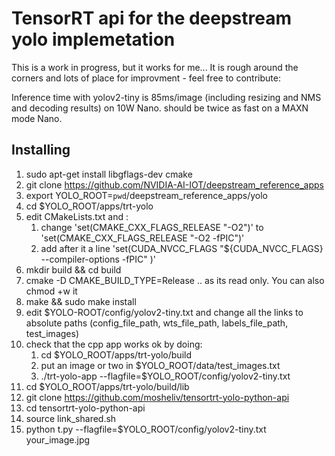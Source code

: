 # TensorRT api for the deepstream yolo implemetation

This is a work in progress, but it works for me... It is rough around the corners and lots of place for improvment - feel free to contribute:

Inference time with yolov2-tiny is 85ms/image (including resizing and NMS and decoding results) on 10W Nano. should be twice as fast on a MAXN mode Nano.


## Installing

1. sudo apt-get install libgflags-dev cmake
1. git clone https://github.com/NVIDIA-AI-IOT/deepstream_reference_apps
1. export YOLO_ROOT=`pwd`/deepstream_reference_apps/yolo
1. cd $YOLO_ROOT/apps/trt-yolo 
1. edit CMakeLists.txt and :
	1. change 'set(CMAKE_CXX_FLAGS_RELEASE "-O2")' to 'set(CMAKE_CXX_FLAGS_RELEASE "-O2 -fPIC")'
	2. add after it a line 'set(CUDA_NVCC_FLAGS "${CUDA_NVCC_FLAGS} --compiler-options -fPIC" )'
1. mkdir build && cd build
1. cmake -D CMAKE_BUILD_TYPE=Release ..
as its read only. You can also chmod +w it
1. make && sudo make install
1. edit $YOLO-ROOT/config/yolov2-tiny.txt and change all the links to absolute paths (config_file_path, wts_file_path, labels_file_path, test_images)
1. check that the cpp app works ok by doing:
	1. cd $YOLO_ROOT/apps/trt-yolo/build
	1. put an image or two in $YOLO_ROOT/data/test_images.txt
	1. ./trt-yolo-app --flagfile=$YOLO_ROOT/config/yolov2-tiny.txt
1. cd $YOLO_ROOT/apps/trt-yolo/build/lib
1. git clone https://github.com/mosheliv/tensortrt-yolo-python-api
1. cd tensortrt-yolo-python-api
1. source link_shared.sh
1. python t.py --flagfile=$YOLO_ROOT/config/yolov2-tiny.txt your_image.jpg

